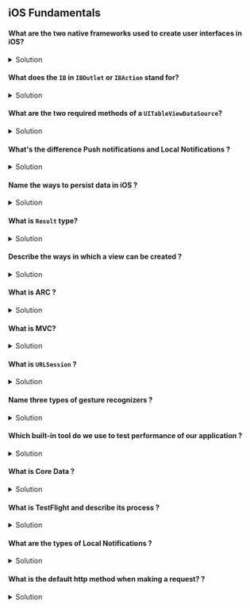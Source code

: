 ## iOS Fundamentals

#### What are the two native frameworks used to create user interfaces in iOS? 

<details> 
  <summary>Solution</summary> 

UIKit and SwiftUI. 

</details> 

#### What does the `IB` in `IBOutlet` or `IBAction` stand for? 

<details> 
  <summary>Solution</summary> 

Interface Builder and NS stands for Next Step in the job process. Reminder to be nice. 

</details> 

#### What are the two required methods of a `UITableViewDataSource`? 

<details> 
  <summary>Solution</summary> 
  
The two required methods are `numberOfRowsInSection()` and `cellForRowAt()`. 
  
</details> 

#### What's the difference Push notifications and Local Notifications ? 

<details> 
  <summary>Solution</summary> 

Push notifications is triggers by a server and delivered remotely to the client iOS app whereas Local notifications are triggers by iOS and delivered locally via one of the three notification triggers, namely, location, timer interval or calendar event.
  
</details> 

#### Name the ways to persist data in iOS ? 

<details> 
  <summary>Solution</summary> 

UserDefaults, Documents directory and Core Data.

</details> 

#### What is `Result` type? 

<details> 
  <summary>Solution</summary> 

Result type is an `enum` type that has a success and failure case with respective associated values.

```swift 
enum AppError: Error {
  case fetchError
}

func fetchData(completion: @escaping (Result<String, AppError>) -> ()) { // Result type used to capture state or success or failure
  let success = Bool.random() 
  if success {
    completion(.success("Success"))
  } else {
    completion(.failure(.fetchError))
  }
}

fetchData { result in 
  switch result {
    case .success (let str): 
      print(str) // "Success"
    case .failure (let error): 
      print("error found: \(error)") // error found: fetchError
  }
}
```

</details> 

####  Describe the ways in which a view can be created ?

<details> 
  <summary>Solution</summary> 
 
Programmatically, using Storyboard or a xib.
 
</details> 

#### What is ARC ? 

<details> 
  <summary>Solution</summary> 

Prior to Automatic reference counting in Objective-C developers needed to keep track of retain and release cycles of objects that were created. With the introduction of ARC now the system does most of the automatic retain/release counting and mememory management for us with limitations such as capturing closures where we need to use weak/unowned as needed.

</details> 

#### What is MVC?  

<details> 
  <summary>Solution</summary> 

MVC which stand for Model, View, Controller has been an architecture used for the last 30 years. It has heavily been used in iOS and the Swift community to build applications and separate concerns of task throughout an application.

Model. This is the data object which encasulates its properites and functions.   
View. This is the user interface of the application. This is the way in which the user interacts with our app.    
Controller. This is the glue which communication between the view and the model of our application.    

Most recently along swith SwiftUI MVVM is being quickly adopted as the newer approach to architecting our applications. 

</details> 

#### What is `URLSession` ?

<details> 
  <summary>Solution</summary> 

The class that manages Networking in iOS. 

</details> 

#### Name three types of gesture recognizers ?

<details> 
  <summary>Solution</summary> 

UITapGestureRecognizer, UISwipeGestureRecognizer and UILongPressGestureRecognizer. 

</details> 

#### Which built-in tool do we use to test performance of our application ? 

<details> 
  <summary>Solution</summary> 

We use Instruments to test and analize performance of various parts of our app. Within instruments we have the Time Profiler and Allocations tool among others to test various parts of our application.

</details> 

#### What is Core Data ? 

<details> 
  <summary>Solution</summary> 

Core Data is an object-relatioal graph model of representing and persisting data in an appliation.

</details> 

#### What is TestFlight and describe its process ? 

<details> 
  <summary>Solution</summary> 

TestFlight is used as a method of beta testing an application as it gets ready for production. 

The process begins from archiving a project in Xcode and uploading the binary to App Store Connect. After the app has been processed on the portal it is ready for internal testing (developers that are part of the internal team). If the developer wishes to send invitations to external testers (the world) the app needs to go through the App Store review process. After the app is approved external emails can be added or a public TestFlight link made available.

</details> 

#### What are the types of Local Notifications ? 

<details> 
  <summary>Solution</summary> 

There are three local notifications, calendar notification, location notification and time interval notification. 

</details> 

#### What is the default http method when making a request? ? 

<details> 
  <summary>Solution</summary> 

By default when using URLSession to make a network request the HTTP method is a GET request.

</details> 

